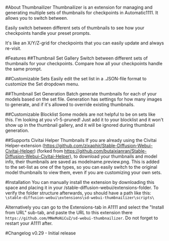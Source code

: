 #About Thumbnailizer
Thumbnailizer is an extension for managing and generating multiple sets of thumbnails for checkpoints in Automatic1111. It allows you to switch between.

Easily switch between different sets of thumbnails to see how your checkpoints handle your preset prompts.

It's like an X/Y/Z-grid for checkpoints that you can easily update and always re-visit.

#Features
##Thumbnail Set Gallery
Switch between different sets of thumbnails for your checkpoints. Compare how all your checkpoints handle the same prompt.

##Customizable Sets
Easily edit the set list in a .JSON-file format to customize the Set dropdown menu.

##Thumbnail Set Generation
Batch generate thumbnails for each of your models based on the set file. Generation has settings for how many images to generate, and if it's allowed to override existing thumbnails.

##Customizable Blocklist
Some models are not helpful to be on sets like this. I'm looking at you v1-5-pruned! Just add it to your blocklist and it won't show up in the thumbnail gallery, and it will be ignored during thumbnail generation.

##Supports Civitai Helper Thumbnails
If you are already using the Civitai Helper-extension (https://github.com/zixaphir/Stable-Diffusion-Webui-Civitai-Helper) (forked from https://github.com/butaixianran/Stable-Diffusion-Webui-Civitai-Helper), to download your thumbnails and model info, their thumbnails are saved as modelname.preview.png. This is added to the set-list as one of the types, so you can easily switch to the original model thumbnails to view them, even if you are customizing your own sets.

#Installation
You can manually install the extension by downloading this space and placing it in your /stable-diffusion-webui/extensions-folder. To verify the folder structure afterwards, you should have a path like this: `\stable-diffusion-webui\extensions\sd-webui-thumbnailizer\scripts\`

Alternatively you can go to the Extensions-tab in A1111 and select the "Install from URL" sub-tab, and paste the URL to this extension there `https://github.com/MNeMoNiCuZ/sd-webui-thumbnailizer`. Do not forget to restart your A1111 after.

#Changelog
v0.29 - Initial release